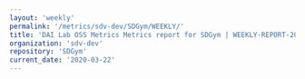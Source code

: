 ```yaml
---
layout: 'weekly'
permalink: '/metrics/sdv-dev/SDGym/WEEKLY/'
title: 'DAI Lab OSS Metrics Metrics report for SDGym | WEEKLY-REPORT-2020-03-22'
organization: 'sdv-dev'
repository: 'SDGym'
current_date: '2020-03-22'
---
```

